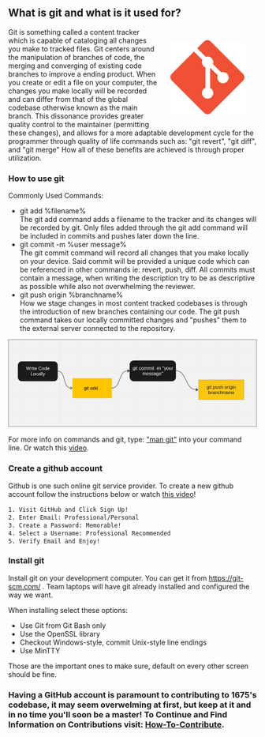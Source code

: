 ## What is git and what is it used for? 

<img src="../../assets/images/git-logo.png" alt="git logo" style="width:150px; float: right; padding: 25px;">
Git is something called a content tracker which is capable of cataloging all changes you make to tracked files. Git centers around the manipulation of branches of code, the merging and converging of existing code branches to improve a ending product. When you create or edit a file on your computer, the changes you make locally will be recorded and can differ from that of the global codebase otherwise known as the main branch. This dissonance provides greater quality control to the maintainer (permitting these changes), and allows for a more adaptable development cycle for the programmer through quality of life commands such as: "git revert", "git diff", and "git merge" How all of these benefits are achieved is through proper utilization.

### How to use git

Commonly Used Commands:
<ul>
    <li>git add %filename%</li>
    The git add command adds a filename to the tracker and its changes will be recorded by git. Only files added through the git add command will be included in commits and pushes later down the line.
    <li>git commit -m %user message%</li>
    The git commit command will record all changes that you make locally on your device. Said commit will be provided a unique code which can be referenced in other commands ie: revert, push, diff. All commits must contain a message, when writing the description try to be as descriptive as possible while also not overwhelming the reviewer.
    <li>git push origin %branchname%</li>
    How we stage changes in most content tracked codebases is through the introduction of new branches containing our code. The git push command takes our locally committed changes and "pushes" them to the external server connected to the repository.
</ul>

<img src="../../assets/images/git-cycle.png" alt="git development cycle">

For more info on commands and git, type: <a href="https://git-scm.com/docs">"man git"</a> into your command line. Or watch this <a href="https://www.youtube.com/watch?v=HkdAHXoRtos" >video</a>.

### Create a github account

Github is one such online git service provider. To create a new github account follow the instructions below or watch <a href="https://www.youtube.com/watch?v=HkdAHXoRtos">this video</a>!

    1. Visit GitHub and Click Sign Up!
    2. Enter Email: Professional/Personal
    3. Create a Password: Memorable!
    4. Select a Username: Professional Recommended
    5. Verify Email and Enjoy!

### Install git

Install git on your development computer. You can get it from https://git-scm.com/ . Team laptops will have git already installed and configured the way we want.

When installing select these options:

* Use Git from Git Bash only
* Use the OpenSSL library
* Checkout Windows-style, commit Unix-style line endings
* Use MinTTY

Those are the important ones to make sure, default on every other screen should be fine.

### Having a GitHub account is paramount to contributing to 1675's codebase, it may seem overwelming at first, but keep at it and in no time you'll soon be a master! To Continue and Find Information on Contributions visit: <a href="./how-to-contribute.md">How-To-Contribute</a>.

